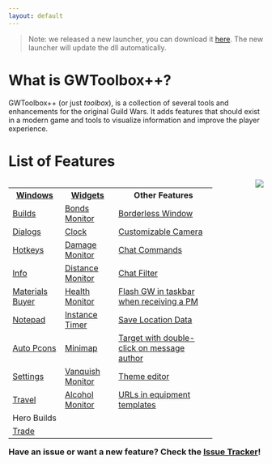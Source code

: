 ```yaml
---
layout: default
---
```


> Note: we released a new launcher, you can download it [here](https://github.com/HasKha/GWToolboxpp/releases/download/2.14_Release/GWToolbox.exe). The new launcher will update the dll automatically.

# What is GWToolbox++?
GWToolbox++ (or just *toolbox*), is a collection of several tools and enhancements for the original Guild Wars. It adds features that should exist in a modern game and tools to visualize information and improve the player experience.

# List of Features
<div style="float: left; width: 80%;">
	<table>
		<tr>
			<th><a href="windows">Windows</a></th>
			<th><a href="widgets">Widgets</a></th>
			<th>Other Features</th>
		</tr>
		<tr>
			<td><a href="builds">Builds</a></td>
			<td><a href="widgets#bonds">Bonds Monitor</a></td>
			<td><a href="settings#game_settings">Borderless Window</a></td>
		</tr>
		<tr>
			<td><a href="dialogs">Dialogs</a></td>
			<td><a href="widgets#clock">Clock</a></td>
			<td><a href="camera">Customizable Camera</a></td>
		</tr>
		<tr>
			<td><a href="hotkeys">Hotkeys</a></td>
			<td><a href="damage_monitor">Damage Monitor</a></td>
			<td><a href="commands">Chat Commands</a></td>
		</tr>
		<tr>
			<td><a href="info">Info</a></td>
			<td><a href="widgets#distance">Distance Monitor</a></td>
			<td><a href="filter">Chat Filter</a></td>
		</tr>
		<tr>
			<td><a href="materials">Materials Buyer</a></td>
			<td><a href="widgets#health">Health Monitor</a></td>
			<td><a href="settings#game_settings">Flash GW in taskbar when receiving a PM</a></td>
		</tr>
		<tr>
			<td><a href="windows#notepad">Notepad</a></td>
			<td><a href="widgets#timer">Instance Timer</a></td>
			<td><a href="settings#toolbox_settings">Save Location Data</a></td>
		</tr>
		<tr>
			<td><a href="pcons">Auto Pcons</a></td>
			<td><a href="minimap">Minimap</a></td>
			<td><a href="settings#game_settings">Target with double-click on message author</a></td>
		</tr>
		<tr>
			<td><a href="settings">Settings</a></td>
			<td><a href="widgets#vanquish">Vanquish Monitor</a></td>
			<td><a href="theme">Theme editor</a></td>
		</tr>
		<tr>
			<td><a href="travel">Travel</a></td>
			<td><a href="widgets#alcohol">Alcohol Monitor</a></td>
			<td><a href="settings#game_settings">URLs in equipment templates</a></td>
		</tr>
		<tr>
			<td>Hero Builds</td>
            <td></td>
            <td></td>
		</tr>
		<tr>
			<td><a href="trade">Trade</a></td>
            <td></td>
            <td></td>
		</tr>
	</table>
</div>

<div style="float: right; width: 15%; margin-left: 5%;">
	<img src="https://user-images.githubusercontent.com/11432831/28233445-c7762ff4-68ab-11e7-9388-9437c8987a61.PNG" style="float: right;" />
</div>

<h3 style="display: block; clear: both;">Have an issue or want a new feature? Check the <a href="https://github.com/HasKha/GWToolboxpp/issues">Issue Tracker</a>!</h3>
